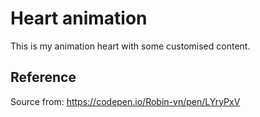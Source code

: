 # Heart animation

This is my animation heart with some customised content.

## Reference

Source from: https://codepen.io/Robin-vn/pen/LYryPxV
